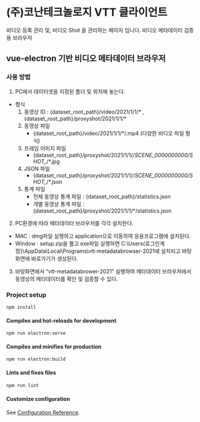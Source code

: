 # (주)코난테크놀로지 VTT 클라이언트

비디오 등록 관리 및, 비디오 Shot 을 관리하는 페이지 입니다.
비디오 메타데이터 검증용 브라우저 

## vue-electron 기반 비디오 메타데이터 브라우저

### 사용 방법 

1. PC에서 데이터셋을 지정된 폴더 및 위치에 놓는다.
- 형식 
    1) 동영상 ID : {dataset_root_path}/video/2021/1/1/* , {dataset_root_path}/proxyshot/2021/1/1/*
    2) 동영상 파일
        - {dataset_root_path}/video/2021/1/1/*/.mp4 (다양한 비디오 파일 형식)
    3) 프레임 이미지 파일
        - {dataset_root_path}/proxyshot/2021/1/1/*/SCENE_0000000000/SHOT_*/*.jpg
    4) JSON 파일
        - {dataset_root_path}/proxyshot/2021/1/1/*/SCENE_0000000000/SHOT_*/*.json 
    5) 통계 파일
        - 전체 동영상 통계 파일 : {dataset_root_path}/statistics.json 
        - 개별 동영상 통계 파일 : {dataset_root_path}/proxyshot/2021/1/1/*/statistics.json 

2. PC환경에 따라 메타데이터 브라우저를 각각 설치한다.
  - MAC : dmg파일 실행하고 application으로 이동하여 응용프로그램에 설치된다.
  - Window : setup.zip을 풀고 exe파일 실행하면 
    C:\Users\{로그인계정}\AppData\Local\Programs\vtt-metadatabrowser-2021에 설치되고 
    바탕화면에 바로가기가 생성된다. 

3. 바탕화면에서 “vtt-metadatabrower-2021” 실행하여 메타데이터 브라우저에서 동영상의 메타데이터를 확인 및 검증할 수 있다.

### Project setup
```
npm install
```

#### Compiles and hot-reloads for development
```
npm run electron:serve
```

#### Compiles and minifies for production
```
npm run electron:build
```

#### Lints and fixes files
``` bash
npm run lint
```

#### Customize configuration
See [Configuration Reference](https://cli.vuejs.org/config/).

